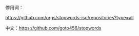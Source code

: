 停用词：

https://github.com/orgs/stopwords-iso/repositories?type=all

中文：https://github.com/goto456/stopwords

